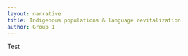 ```yaml
---
layout: narrative
title: Indigenous populations & language revitalization
author: Group 1
---
```

Test